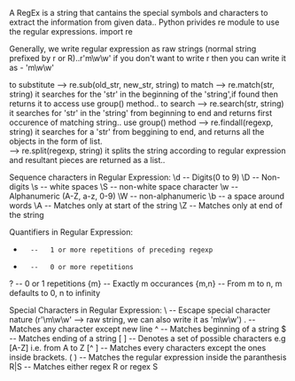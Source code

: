 A RegEx is a string that cantains the special symbols and characters to extract the information from given data..
Python privides re module to use the regular expressions.
import re

Generally, we write regular expression as raw strings (normal string prefixed by r or R)..r'm\w\w'
if you don't want to write r then you can write it as - 'm\\w\\w'


to substitute -->   re.sub(old_str, new_str, string)
to match -->     re.match(str, string)      it searches for the 'str' in the beginning of the 'string',if found then returns it
                                                 to access use group() method..
to search --> re.search(str, string)         it searches for 'str' in the 'string' from beginning to end and returns first                                                          occurence of matching string.. use group() method
           --> re.findall(regexp, string)     it searches for a 'str' from beggining to end, and returns all the objects in the 
                                               form of list.  
         --> re.split(regexp, string)             it splits the string according to regular expression and resultant pieces are                                                  returned as a list..  
         
         
         
         
Sequence characters in Regular Expression: 
\d    --   Digits(0 to 9)
\D    --   Non-digits
\s    --   white spaces 
\S    --   non-white space character
\w    --   Alphanumeric (A-Z, a-z, 0-9)
\W    --   non-alphanumeric
\b    --   a space around words
\A    --   Matches only at start of the string
\Z    --   Matches only at end of the string



Quantifiers in Regular Expression:
+       --   1 or more repetitions of preceding regexp
*       --   0 or more repetitions
?       --   0 or 1 repetitions
{m}     --   Exactly m occurances
{m,n}   --   From m to n, m defaults to 0, n to infinity




Special Characters in Regular Expression:
\           --  Escape special character nature   (r'\m\w\w'  --> raw string, we can also write it as 'm\\w\\w')
.           --  Matches any character except new line
^           --  Matches beginning of a string
$           --  Matches ending of a string
[  ]        --  Denotes a set of possible characters e.g [A-Z] i.e. from A to Z
[^  ]       --  Matches every characters except the ones inside brackets.
(   )       --  Matches the regular expression inside the paranthesis
R|S         --  Matches either regex R or regex S
